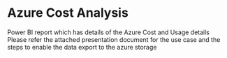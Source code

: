 # Azure Cost Analysis
Power BI report which has details of the Azure Cost and Usage details
Please refer the attached presentation document for the use case and the steps to enable the data export to the azure storage
